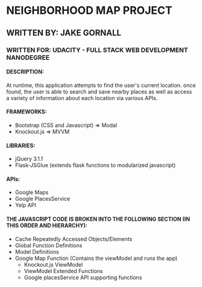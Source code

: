 
# NEIGHBORHOOD MAP PROJECT

## WRITTEN BY: JAKE GORNALL
 
### WRITTEN FOR: UDACITY - FULL STACK WEB DEVELOPMENT NANODEGREE
 
#### DESCRIPTION:  
<p>At runtime, this application attempts to find the user's current location. 
once found, the user is able to search and save nearby places as well as
access a variety of information about each location via various APIs.</p>

#### FRAMEWORKS:  
- Bootstrap (CSS and Javascript) => Modal
- Knockout.js => MVVM

#### LIBRARIES:  
- jQuery 3.1.1
- Flask-JSGlue (extends flask functions to modularized javascript)

#### APIs:  
- Google Maps
- Google PlacesService
- Yelp API

#### THE JAVASCRIPT CODE IS BROKEN INTO THE FOLLOWING SECTION (IN THIS ORDER AND HIERARCHY):  
+ Cache Repeatedly Accessed Objects/Elements  
+ Global Function Definitions  
+ Model Definitions  
+ Google Map Function (Contains the viewModel and runs the app)  
	- Knockout.js ViewModel  
	- ViewModel Extended Functions  
	- Google placesService API supporting functions